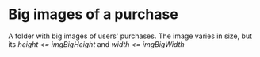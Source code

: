 # Big images of a purchase

A folder with big images of users' purchases.
The image varies in size, but its *height <= imgBigHeight* and *width <= imgBigWidth*